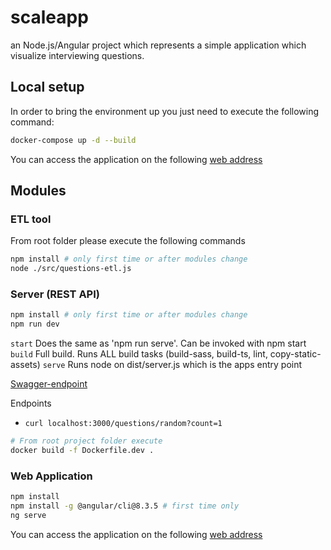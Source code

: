 # scaleapp
an Node.js/Angular project which represents a simple application which visualize interviewing questions.

## Local setup

In order to bring the environment up you just need to execute the following command:

``` sh
docker-compose up -d --build
```

You can access the application on the following [web address](http://localhost:4201/)

## Modules

### ETL tool

From root folder please execute the following commands

``` sh
npm install # only first time or after modules change
node ./src/questions-etl.js
```

### Server (REST API)

``` sh
npm install # only first time or after modules change
npm run dev
```

`start`	Does the same as 'npm run serve'. Can be invoked with npm start
`build`	Full build. Runs ALL build tasks (build-sass, build-ts, lint, copy-static-assets)
`serve`	Runs node on dist/server.js which is the apps entry point

[Swagger-endpoint](http://localhost:3000/api-docs)

Endpoints

- `curl localhost:3000/questions/random?count=1`

``` bash
# From root project folder execute
docker build -f Dockerfile.dev .
```

### Web Application

``` sh
npm install
npm install -g @angular/cli@8.3.5 # first time only
ng serve
```

You can access the application on the following [web address](http://localhost:4200/)
